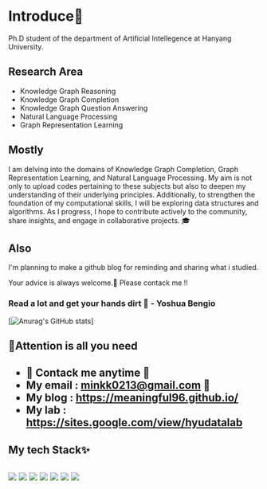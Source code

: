 # Introduce🌌
Ph.D student of the department of Artificial Intellegence at Hanyang University. 

## Research Area
  - Knowledge Graph Reasoning
  - Knowledge Graph Completion
  - Knowledge Graph Question Answering
  - Natural Language Processing
  - Graph Representation Learning

## Mostly
I am delving into the domains of Knowledge Graph Completion, Graph Representation Learning, and Natural Language Processing. My aim is not only to upload codes pertaining to these subjects but also to deepen my understanding of their underlying principles. Additionally, to strengthen the foundation of my computational skills, I will be exploring data structures and algorithms. As I progress, I hope to contribute actively to the community, share insights, and engage in collaborative projects. 🎓

## Also
I'm planning to make a github blog for reminding and sharing what i studied.  

Your advice is always welcome.👋 Please contack me !!

### Read a lot and get your hands dirt 💪 - Yoshua Bengio

[![Anurag's GitHub stats](https://github-readme-stats.vercel.app/api?username=meaningful96&show_icons=true&theme=radical)] 

<h2> 🔎Attention is all you need <h2>
  
- 🌱 Contack me anytime 🌱
- My email : minkk0213@gmail.com 💬
- My blog  : https://meaningful96.github.io/
- My lab   : https://sites.google.com/view/hyudatalab 
  
<h2> My tech Stack✨ <h2>
<img src="https://img.shields.io/badge/PyTorch-EE4C2C?style=for-the-badge&logo=PyTorch&logoColor=white">
<img src="https://img.shields.io/badge/Python-3776AB?style=for-the-badge&logo=Python&logoColor=white">
<img src="https://img.shields.io/badge/linux-FCC624?style=for-the-badge&logo=linux&logoColor=black">
<img src="https://img.shields.io/badge/github-181717?style=for-the-badge&logo=github&logoColor=white">
<img src="https://img.shields.io/badge/git-F05032?style=for-the-badge&logo=git&logoColor=white">
<img src="https://img.shields.io/badge/-C++-000000?style=for-the-badge&logo=c%2B%2B&Color=black">
<img src="https://img.shields.io/badge/R-276DC3?style=for-the-badge&logo=R&Color=black">

